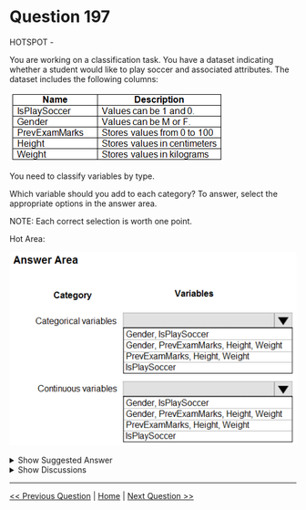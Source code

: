 # Question 197

HOTSPOT -

You are working on a classification task. You have a dataset indicating whether a student would like to play soccer and associated attributes. The dataset includes the following columns:

![Question Image](../images/q197_q_0017400001.png)

You need to classify variables by type.

Which variable should you add to each category? To answer, select the appropriate options in the answer area.

NOTE: Each correct selection is worth one point.

Hot Area:

![Question Image](../images/q197_q_0017500001.png)

<details>
  <summary>Show Suggested Answer</summary>

<img src="../images/q197_ans_0_0017600001.png" alt="Answer Image"><br>

<p>Reference:</p>
<p>https://www.edureka.co/blog/classification-algorithms/</p>

</details>

<details>
  <summary>Show Discussions</summary>

<blockquote><p><strong>SyedAunZaidi</strong> <code>(Wed 08 Jun 2022 06:37)</code> - <em>Upvotes: 23</em></p><p>The answer is correct.</p></blockquote>
<blockquote><p><strong>Stroml</strong> <code>(Tue 09 Aug 2022 16:11)</code> - <em>Upvotes: 18</em></p><p>Microsoft be like: ThErE aRe OnLy 2 GeNdErS!</p></blockquote>
<blockquote><p><strong>Pilo69100</strong> <code>(Sun 21 Jul 2024 11:26)</code> - <em>Upvotes: 1</em></p><p>I thinked about that MS is so inclusive !   ROFLCOPTER</p></blockquote>
<blockquote><p><strong>Zhubajie</strong> <code>(Sun 09 Oct 2022 09:24)</code> - <em>Upvotes: 2</em></p><p>hahahaha</p></blockquote>
<blockquote><p><strong>ljljljlj</strong> <code>(Mon 11 Jul 2022 14:01)</code> - <em>Upvotes: 6</em></p><p>On exam 2021/7/10</p></blockquote>
<blockquote><p><strong>azurecert2021</strong> <code>(Sat 25 Jun 2022 17:17)</code> - <em>Upvotes: 5</em></p><p>given answer is correct as
Categorical variable
Categorical variables contain a finite number of categories or distinct groups. Categorical data might not have a logical order. so here we have clear 2 distinct value for IsPlaySoccer and Gender.

Continuous variable
Continuous variables are numeric variables that have an infinite number of values between any two values. A continuous variable can be numeric or date/time. so here we have range of values for PrevExamMarks ,Height and Weight

Discrete variable
Discrete variables are numeric variables that have a countable number of values between any two values. A discrete variable is always numeric. For example, the number of customer complaints or the number of flaws or defects.</p></blockquote>

</details>

---

[<< Previous Question](question_196.md) | [Home](/index.md) | [Next Question >>](question_198.md)
